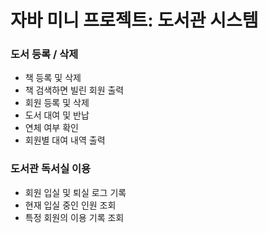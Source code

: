 # 자바 미니 프로젝트: 도서관 시스템

### 도서 등록 / 삭제
- 책 등록 및 삭제
- 책 검색하면 빌린 회원 출력
- 회원 등록 및 삭제
- 도서 대여 및 반납 
- 연체 여부 확인
- 회원별 대여 내역 출력


### 도서관 독서실 이용

- 회원 입실 및 퇴실 로그 기록
- 현재 입실 중인 인원 조회
- 특정 회원의 이용 기록 조회